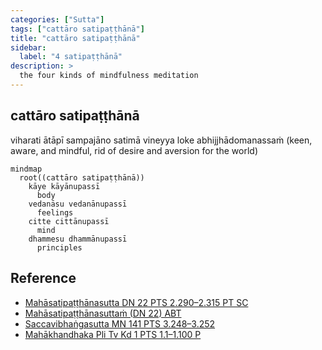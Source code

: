 ```yaml
---
categories: ["Sutta"]
tags: ["cattāro satipaṭṭhānā"]
title: "cattāro satipaṭṭhānā"
sidebar:
  label: "4 satipaṭṭhānā"
description: >
  the four kinds of mindfulness meditation
---
```



## cattāro satipaṭṭhānā

viharati ātāpī sampajāno satimā vineyya loke abhijjhādomanassaṁ (keen, aware, and mindful, rid of desire and aversion for the world)

```mermaid
mindmap
  root((cattāro satipaṭṭhānā))
    kāye kāyānupassī
      body
    vedanāsu vedanānupassī
      feelings
    citte cittānupassī
      mind
    dhammesu dhammānupassī
      principles
```

## Reference

- [Mahāsatipaṭṭhānasutta DN 22 PTS 2.290–2.315 PT SC](https://suttacentral.net/dn22)
- [Mahāsatipaṭṭhānasuttaṁ (DN 22) ABT](https://www.ancient-buddhist-texts.net/Buddhist-Texts/D22-Mahasatipatthana/index.htm)
- [Saccavibhaṅgasutta MN 141 PTS 3.248–3.252](https://suttacentral.net/mn141)
- [Mahākhandhaka Pli Tv Kd 1 PTS 1.1–1.100 P](https://suttacentral.net/pli-tv-kd1)
